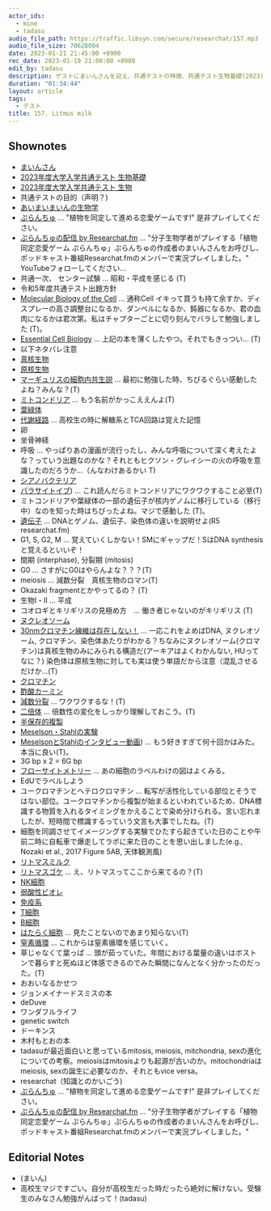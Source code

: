 ```yaml
---
actor_ids:
  - mine
  - tadasu
audio_file_path: https://traffic.libsyn.com/secure/researchat/157.mp3 
audio_file_size: 70628004
date: 2023-01-21 21:45:00 +0900
rec_date: 2023-01-19 21:00:00 +0900
edit_by: tadasu
description: ゲストにまいんさんを迎え、共通テストの特徴、共通テスト生物基礎(2023)を解いてみての感想と解説、そしてどのような力が問われているのかについて議論しました。
duration: "01:34:44"
layout: article
tags:
  - テスト
title: 157. Litmus milk
---
```


## Shownotes
- [まいんさん](https://twitter.com/ArmnieBIO)
- [2023年度大学入学共通テスト 生物基礎](https://edu.chunichi.co.jp/site_home/center/pdf/2023seibutsukiso_q.pdf)
- [2023年度大学入学共通テスト 生物](https://edu.chunichi.co.jp/site_home/center/pdf/2023seibutsu_q.pdf)
- 共通テストの目的（声明？)
- [あいまいまいんの生物学](https://i-my-mine.hatenablog.com/archive)
- [ぷらんちゅ](https://novelgame.jp/games/show/6590) ... "植物を同定して進める恋愛ゲームです!" 是非プレイしてください。
- [ぷらんちゅの配信 by Researchat.fm](https://www.youtube.com/watch?v=d4YMrm3OHfg&ab_channel=Researchatfm) ... "分子生物学者がプレイする「植物同定恋愛ゲーム ぷらんちゅ」ぷらんちゅの作成者のまいんさんをお呼びし、ポッドキャスト番組Researchat.fmのメンバーで実況プレイしました。" YouTubeフォローしてください...
- 共通一次、 センター試験 ... 昭和・平成を感じる (T)
- 令和5年度共通テスト出題方針
- [Molecular Biology of the Cell](https://www.amazon.co.jp/dp/0393884856/) ... 通称Cell イキって買うも持て余すか、ディスプレーの高さ調整台になるか、ダンベルになるか、鈍器になるか、君の血肉になるかは君次第。私はチャプターごとに切り刻んでバラして勉強しました (T)。
- [Essential Cell Biology](https://www.amazon.co.jp/dp/0393680398/) ... 上記の本を薄くしたやつ。それでもきっつい... (T)
- 以下ネタバレ注意
- [真核生物](https://ja.wikipedia.org/wiki/%E7%9C%9F%E6%A0%B8%E7%94%9F%E7%89%A9)
- [原核生物](https://ja.wikipedia.org/wiki/%E5%8E%9F%E6%A0%B8%E7%94%9F%E7%89%A9)
- [マーギュリスの細胞内共生説](https://ja.wikipedia.org/wiki/%E7%B4%B0%E8%83%9E%E5%86%85%E5%85%B1%E7%94%9F%E8%AA%AC) ... 最初に勉強した時、ちびるぐらい感動したよね？みんな？(T)
- [ミトコンドリア](https://ja.wikipedia.org/wiki/%E3%83%9F%E3%83%88%E3%82%B3%E3%83%B3%E3%83%89%E3%83%AA%E3%82%A2) ... もう名前がかっこええんよ(T)
- [葉緑体](https://ja.wikipedia.org/wiki/%E8%91%89%E7%B7%91%E4%BD%93)
- [代謝経路](https://ja.wikipedia.org/wiki/%E4%BB%A3%E8%AC%9D%E7%B5%8C%E8%B7%AF) ... 高校生の時に解糖系とTCA回路は覚えた記憶
- 卵
- 坐骨神経
- 呼吸 ... やっぱりあの漫画が流行ったし、みんな呼吸について深く考えたよな？っていう出題なのかな？それともヒクソン・グレイシーの火の呼吸を意識したのだろうか...（んなわけあるかい T)
- [シアノバクテリア](http://photosynthesis.c.u-tokyo.ac.jp/cyano.html)
- [パラサイトイブ](https://www.amazon.co.jp/dp/B0099FE77Y)) ... これ読んだらミトコンドリアにワクワクすること必至(T)
- ミトコンドリアや葉緑体の一部の遺伝子が核内ゲノムに移行している（移行中）なのを知った時はちびったよね。マジで感動した (T)。
- [遺伝子](https://ja.wikipedia.org/wiki/%E9%81%BA%E4%BC%9D%E5%AD%90) ... DNAとゲノム、遺伝子、染色体の違いを説明せよ(R5 researchat.fm)
- G1, S, G2, M ... 覚えていくしかない！SMにギャップだ！SはDNA synthesisと覚えるといいぞ！
- 間期 (interphase), 分裂期 (mitosis)
- G0 ... さすがにG0はやらんよな？？？(T)
- meiosis ... 減数分裂　真核生物のロマン(T)
- Okazaki fragmentとかやってるの？ (T)
- 生物I・II ... 平成
- コオロギとキリギリスの見極め方　... 働き者じゃないのがキリギリス (T)
- [ヌクレオソーム](https://ja.wikipedia.org/wiki/%E3%83%8C%E3%82%AF%E3%83%AC%E3%82%AA%E3%82%BD%E3%83%BC%E3%83%A0)
- [30nmクロマチン線維は存在しない！](https://www.jstage.jst.go.jp/article/kagakutoseibutsu/51/3/51_177/_pdf) ... 一応これをよめばDNA, ヌクレオソーム, クロマチン、染色体あたりがわかる？ちなみにヌクレオソーム(クロマチン)は真核生物のみにみられる構造だ(アーキアはよくわかんない, HUってなに？) 染色体は原核生物に対しても実は使う単語だから注意（混乱させるだけか...(T)
- [クロマチン](https://ja.wikipedia.org/wiki/%E3%82%AF%E3%83%AD%E3%83%9E%E3%83%81%E3%83%B3)
- [酢酸カーミン](https://ja.wikipedia.org/wiki/%E9%85%A2%E9%85%B8%E3%82%AB%E3%83%BC%E3%83%9F%E3%83%B3%E6%BA%B6%E6%B6%B2)
- [減数分裂](https://ja.wikipedia.org/wiki/%E6%B8%9B%E6%95%B0%E5%88%86%E8%A3%82) ... ワクワクするな！(T)
- [二倍体](https://kotobank.jp/word/%E4%BA%8C%E5%80%8D%E4%BD%93-592567) ... 倍数性の変化をしっかり理解しておこう。(T)
- [半保存的複製](https://ja.wikipedia.org/wiki/%E5%8D%8A%E4%BF%9D%E5%AD%98%E7%9A%84%E8%A4%87%E8%A3%BD) 
- [Meselson・Stahlの実験](https://ja.wikipedia.org/wiki/%E3%83%A1%E3%82%BB%E3%83%AB%E3%82%BD%E3%83%B3-%E3%82%B9%E3%82%BF%E3%83%BC%E3%83%AB%E3%81%AE%E5%AE%9F%E9%A8%93)
- [MeselsonとStahlのインタビュー動画](https://www.youtube.com/watch?v=7-tnuAqEp9g)) ... もう好きすぎて何十回かはみた。本当に良い(T)。
- 3G bp x 2 = 6G bp
- [フローサイトメトリー](https://www.cosmobio.co.jp/product/detail/Introduction-flow-cytometry.asp?entry_id=35004) ... あの細胞のラベルわけの図はよくみる。
- EdUでラベルしよう
- ユークロマチンとヘテロクロマチン ... 転写が活性化している部位とそうではない部位。ユークロマチンから複製が始まるといわれているため、DNA標識する物質を入れるタイミングをかえることで染め分けられる。言い忘れましたが、短時間で標識するっていう文言も大事でしたね。(T)
- 細胞を同調させてイメージングする実験でひたすら起きていた日のことや午前二時に自転車で爆走してラボに来た日のことを思い出しました(e.g., Nozaki et al., 2017 Figure 5AB, 天体観測風)
- [リトマスミルク](https://kotobank.jp/word/%E3%83%AA%E3%83%88%E3%83%9E%E3%82%B9%E7%89%9B%E4%B9%B3-773898)
- [リトマスゴケ](https://ja.wikipedia.org/wiki/%E3%83%AA%E3%83%88%E3%83%9E%E3%82%B9%E3%82%B4%E3%82%B1) ... え、リトマスってここから来てるの？(T)
- [NK細胞](https://ja.wikipedia.org/wiki/%E3%83%8A%E3%83%81%E3%83%A5%E3%83%A9%E3%83%AB%E3%82%AD%E3%83%A9%E3%83%BC%E7%B4%B0%E8%83%9E)
- [弱酸性ビオレ](https://www.kao.co.jp/bioreu/acidulous/)
- [免疫系](https://ja.wikipedia.org/wiki/%E5%85%8D%E7%96%AB%E7%B3%BB)
- [T細胞](https://kotobank.jp/word/T%E7%B4%B0%E8%83%9E-157669)
- [B細胞](https://kotobank.jp/word/B%E7%B4%B0%E8%83%9E-157673)
- [はたらく細胞](https://www.amazon.co.jp/dp/B07F9FMV1G/) ... 見たことないのであまり知らない(T)
- [窒素循環](https://ja.wikipedia.org/wiki/%E7%AA%92%E7%B4%A0%E5%BE%AA%E7%92%B0) ... これからは窒素循環を感じていく。
- 草じゃなくて葉っぱ ... 頭が茹っていた。年間における葉量の違いはボストンで暮らすと死ぬほど体感できるのでみた瞬間になんとなく分かったのだった。(T)
- おおいなるかせつ
- ジョンメイナードスミスの本
- deDuve
- ワンダフルライフ
- genetic switch
- ドーキンス
- 木村もとおの本
- tadasuが最近面白いと思っているmitosis, meiosis, mitchondria, sexの進化についての考察。meiosisはmitosisよりも起源が古いのか。mitochondriaはmeiosis, sexの誕生に必要なのか、それともvice versa。
- researchat（知識とのかいごう)
- [ぷらんちゅ](https://novelgame.jp/games/show/6590) ... "植物を同定して進める恋愛ゲームです!" 是非プレイしてください。
- [ぷらんちゅの配信 by Researchat.fm](https://www.youtube.com/watch?v=d4YMrm3OHfg&ab_channel=Researchatfm) ... "分子生物学者がプレイする「植物同定恋愛ゲーム ぷらんちゅ」ぷらんちゅの作成者のまいんさんをお呼びし、ポッドキャスト番組Researchat.fmのメンバーで実況プレイしました。"

## Editorial Notes
- (まいん)
- 高校生マジですごい。自分が高校生だった時だったら絶対に解けない。受験生のみなさん勉強がんばって！(tadasu)
